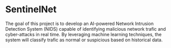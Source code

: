 # SentinelNet
The goal of this project is to develop an AI-powered Network Intrusion Detection System (NIDS) capable of identifying malicious network trafic and cyber-attacks in real time. By leveraging machine learning techniques, the system will classify trafic as normal or suspicious based on historical data. 

